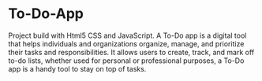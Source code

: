 # To-Do-App
Project build with Html5 CSS and JavaScript.
A To-Do app is a digital tool that helps individuals and organizations organize, manage, and prioritize their tasks and responsibilities. It allows users to create, track, and mark off to-do lists, whether used for personal or professional purposes, a To-Do app is a handy tool to stay on top of tasks.
